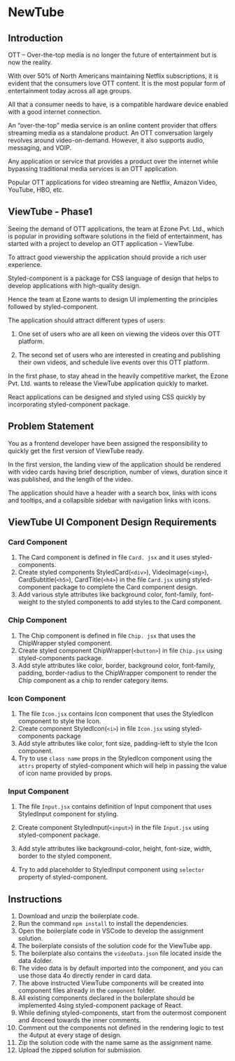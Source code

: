 # NewTube

## Introduction 

OTT – Over-the-top media is no longer the future of entertainment but is now the reality.​

With over 50% of North Americans maintaining Netflix subscriptions, it is evident that the consumers love OTT content. It is the most popular form of entertainment today across all age groups. ​

All that a consumer needs to have, is a compatible hardware device enabled with a good internet connection.​

An “over-the-top” media service is an online content provider that offers streaming media as a standalone product. An OTT conversation largely revolves around video-on-demand. However, it also supports audio, messaging, and VOIP.​

Any application or service that provides a product over the internet while bypassing traditional media services is an OTT application.​

Popular OTT applications for video streaming are Netflix, Amazon Video, YouTube, HBO, etc.​


## ViewTube - Phase1

Seeing the demand of OTT applications, the team at Ezone Pvt. Ltd., which is popular in providing software solutions in the field of entertainment, has started with a project to develop an OTT application – ViewTube. ​

To attract good viewership the application should provide a rich user experience.​

Styled-component is a package for CSS language of design that helps to develop applications with high-quality design.​

Hence the team at Ezone wants to design UI implementing the principles followed by styled-component.​

The application should attract different types of users:​

1. One set of users who are all keen on viewing the videos over this OTT platform.​

2. The second set of users who are interested in creating and publishing their own videos, and schedule live events over this OTT platform.

In the first phase, to stay ahead in the heavily competitive market, the Ezone Pvt. Ltd. wants to release the ViewTube application quickly to market.​

React applications can be designed and styled using CSS quickly by incorporating styled-component package.

## Problem Statement 

You as a frontend developer have been assigned the responsibility to quickly get the first version of ViewTube ready.​

In the first version, the landing view of the application should be rendered with video cards having brief description, number of views, duration since it was published, and the length of the video.​

The application should have a header with a search box, links with icons and tooltips, and a collapsible sidebar with navigation links with icons.​

## ViewTube UI Component Design Requirements 

### Card Component  

1. The Card component is defined in file `Card. jsx` and it uses styled-components.  
2. Create styled components StyledCard(`<div>`), VideoImage(`<img>`), CardSubtitle(`<h5>`), CardTitle(`<h4>`) in the file `Card.jsx` using styled-component package to complete the Card component design.  
3. Add various style attributes like background color, font-family, font-weight to the styled components to add styles to the Card component.  

### Chip Component  

1. The Chip component is defined in file `Chip. jsx` that uses the ChipWrapper styled component.  
2. Create styled component ChipWrapper(`<button>`) in file `Chip.jsx` using styled-components package.   
3. Add style attributes like color, border, background color, font-family, padding, border-radius to the ChipWrapper component to render the Chip component as a chip to render category items.   

### Icon Component  

1. The file `Icon.jsx` contains Icon component that uses the StyledIcon component to style the Icon.   
2. Create component StyledIcon(`<i>`) in file `Icon.jsx` using styled-components package   
3. Add style attributes like color, font size, padding-left to style the Icon component.  
4. Try to use `class name` props in the StyledIcon component using the `attrs` property of styled-component which will help in passing the value of icon name provided by props. 

### Input Component  

1. The file `Input.jsx` contains definition of Input component that uses StyledInput component for styling.  

2. Create component StyledInput(`<input>`) in the file `Input.jsx` using styled-component package. 

3. Add style attributes like background-color, height, font-size, width, border to the styled component. 

4. Try to add placeholder to StyledInput component using `selector` property of styled-component. 

## Instructions   

1. Download and unzip the boilerplate code.    
2. Run the command `npm install` to install the dependencies.    
3. Open the boilerplate code in VSCode to develop the assignment solution.    
4. The boilerplate consists of the solution code for the ViewTube app.    
5. The boilerplate also contains the `videoData.json` file located inside the data 4older.    
6. The video data is by default imported into the component, and you can use those data 4o directly render in card data.    
7. The above instructed ViewTube components will be created into component files already in the `component` folder.     
8. All existing components declared in the boilerplate should be implemented 4sing styled-component package of React.   
9. While defining styled-components, start from the outermost component and 4roceed towards the inner comments.  
10. Comment out the components not defined in the rendering logic to test the 4utput at every stage of design.  
11. Zip the solution code with the name same as the assignment name.    
12. Upload the zipped solution for submission. 